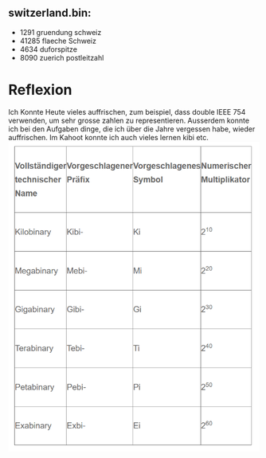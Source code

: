 ## switzerland.bin:
- 1291 gruendung schweiz
- 41285 flaeche Schweiz
- 4634 duforspitze
- 8090 zuerich postleitzahl

# Reflexion

Ich Konnte Heute vieles auffrischen, zum beispiel, dass double IEEE 754 verwenden, um sehr grosse zahlen zu representieren.
Ausserdem konnte ich bei den Aufgaben dinge, die ich über die Jahre vergessen habe, wieder auffrischen. Im Kahoot konnte ich auch vieles lernen kibi etc.
![](2023-05-16-16-27-31.png)